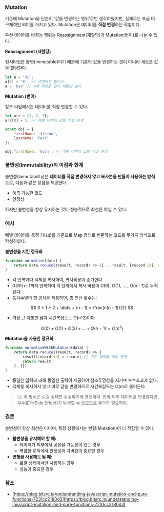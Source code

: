 
### Mutation

기존에 Mutation을 단순히 ‘값을 변경하는 행위’로만 생각하였지만, 실제로는 조금 더 구체적인 의미를 가지고 있다. Mutation은 데이터를 **직접 변경**하는 작업이다.

우선 데이터를 바꾸는 행위는 Reassignment(재할당)과 Mutation(변이)로 나눌 수 있다.

**Reassignment (재할당)**

원시타입은 불변(Immutable)이기 때문에 기존의 값을 변경하는 것이 아니라 새로운 값을 할당한다.

```jsx
let a = 'Hi';
a[0] = 'B'; // 변경되지 않는다.
a = 'Bye' // a에 새로운 값이 재할당 된다
```

**Mutation (변이)**

참조 타입에서는 데이터를 직접 변경할 수 있다.

```jsx
let arr = [1, 2, 3];
arr[0] = 5; // 배열 내부의 값을 직접 변경

const obj = {
	firstName: 'Jiheon',
	lastName: 'Park'
};

obj.firstName: 'hoon'; // 객체 내부의 값을 직접 변경
```

### 불변성(Immutability)의 이점과 한계

불변성(Immutability)은 **데이터를 직접 변경하지 않고 복사본을 만들어 사용하는 방식**으로, 다음과 같은 장점을 제공한다

- 예측 가능한 코드
- 안정성

하지만 불변성을 항상 유지하는 것이 성능적으로 최선은 아닐 수 있다.

### 예시

배열 데이터를 특정 키(`id`)를 기준으로 Map 형태로 변환하는 코드를 두가지 방식으로 작성하였다.

**불변성을 지킨 정규화**

```jsx
function normalize(data) {
    return data.reduce((result, record) => ({ ...result, [record.id]: record }), {});
}
```

- 각 반복마다 객체를 복사하여, 복사비용이 증가한다
- 0부터 n-1까지 반복하며 각 단계에서 복사 비용이 O(0), O(1), … , O(n - 1)로 누적된다.
- 등차수열의 합 공식을 적용하면, 총 연산 횟수는:

$$ 0 + 1 + 2 + \dots + (n - 1) = \frac{n(n - 1)}{2} $$

- 가장 큰 차항만 남겨 시간복잡도는 O(n^2)이다

$$ O(0) + O(1) + O(2) + \dots + O(n-1) = O(n^2) $$

**Mutation을 사용한 정규화**

```jsx
function normalizeWithMutation(data) {
    return data.reduce((result, record) => {
        result[record.id] = record; // 기존 객체를 직접 변경
        return result;
    }, {});
}
```

- 동일한 입력에 대해 동일한 출력이 제공하여 참조투명성을 지키며 부수효과가 없다.
- 객체를 복사하지 않고 바로 값을 변경하므로 시간복잡도는 O(n)로 줄어든다

> 단, 이 방식은 로컬 상태만 수정하기에 안전하다. 만약 외부 데이터를 변경한다면, 부수효과(Side Effect)가 발생할 수 있으므로 주의가 필요하다.

### 결론

불변성이 항상 최선은 아니며, 특정 상황에서는 변형(Mutation)이 더 적합할 수 있다.

- **불변성을 유지해야 할 때:**
    - 데이터가 외부에서 공유될 가능성이 있는 경우
    - 복잡한 로직에서 안정성과 디버깅이 중요한 경우
- **변형을 사용해도 될 때:**
    - 로컬 상태에서만 사용하는 경우
    - 성능이 중요한 경우

### 참조

- [https://blog.bitsrc.io/understanding-javascript-mutation-and-pure-functions-7231cc2180d3](https://blog.bitsrc.io/understanding-javascript-mutation-and-pure-functions-7231cc2180d3)